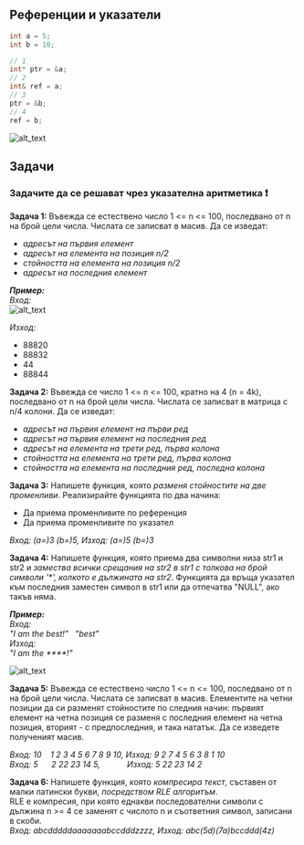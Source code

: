 ## Референции и указатели
```c++
int a = 5;
int b = 10;

// 1
int* ptr = &a;
// 2
int& ref = a;
// 3
ptr = &b;
// 4
ref = b;
```

![alt_text](https://i.ibb.co/CMZrx7V/Demo.png)

## Задачи
### Задачите да се решават чрез указателна аритметика :heavy_exclamation_mark:

**Задача 1:** Въвежда се естествено число 1 <= n <= 100, последвано от n на брой цели числа. Числата се записват в масив. Да се изведат:  
- *адресът на първия елемент*  
- *адресът на елемента на позиция n/2*  
- *стойността на елемента на позиция n/2*  
- *адресът на последния елемент*  

***Пример:***  
*Вход:*  
![alt_text](https://i.ibb.co/8gJyPHV/Array-with-addresses.png)

*Изход:*  
- 88820  
- 88832  
- 44  
- 88844  

**Задача 2:** Въвежда се число 1 <= n <= 100, кратно на 4 (n = 4k), последвано от n на брой цели числа. Числата се записват в матрица с n/4 колони. Да се изведат:  
- *адресът на първия елемент на първи ред*  
- *адресът на първия елемент на последния ред*  
- *адресът на елемента на трети ред, първа колона*  
- *стойността на елемента на трети ред, първа колона*  
- *стойността на елемента на последния ред, последна колона*  

**Задача 3:** Напишете функция, която *разменя стойностите на две променливи*. Реализирайте функцията по два начина:  
- Да приема променливите по референция  
- Да приема променливите по указател  

*Вход: (a=)3 (b=)5, Изход: (a=)5 (b=)3*  

**Задача 4:** Напишете функция, която приема два символни низа str1 и str2 и *замества всички срещания на str2 в str1 с толкова на брой символи '\*', колкото е дължината на str2*. Функцията да връща указател към последния заместен символ в str1 или да отпечатва "NULL", ако такъв няма.  

***Пример:***  
*Вход:  
"I am the best!"  &nbsp; "best"  
Изход:  
"I am the \*\*\*\*!"*  

![alt_text](https://i.ibb.co/SR0DC3C/Pointer.png)

**Задача 5:** Въвежда се естествено число 1 <= n <= 100, последвано от n на брой цели числа. Числата се записват в масив. Елементите на четни позиции да си разменят стойностите по следния начин: първият елемент на четна позиция се разменя с последния елемент на четна позиция, вторият - с предпоследния, и така нататък. Да се изведете полученият масив.  

*Вход: 10 &nbsp;&nbsp; 1 2 3 4 5 6 7 8 9 10, Изход: 9 2 7 4 5 6 3 8 1 10*  
*Вход: 5 &nbsp;&nbsp;&nbsp;&nbsp; 2 22 23 14 5, &nbsp;&nbsp;&nbsp;&nbsp;&nbsp;&nbsp;&nbsp;&nbsp;&nbsp;&nbsp; Изход: 5 22 23 14 2*  

**Задача 6:** Напишете функция, която *компресира текст*, съставен от малки латински букви, *посредством RLE алгоритъм*.  
RLE е компресия, при която еднакви последователни символи с дължина n >= 4 се заменят с числото n и съответния символ, записани в скоби.  
*Вход:  abcdddddaaaaaaabccdddzzzz, Изход: abc(5d)(7a)bccddd(4z)*  
